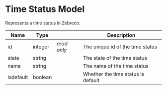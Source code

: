 # Time Status Model

Represents a time status in Zebreco.


| Name      | Type      |               | Description                           |
|-----------|-----------|---------------|---------------------------------------|
| id        | integer   | _read only_   | The unique id of the time status      |
| state     | string    |               | The state of the time status          |
| name      | string    |               | The name of the time status           |
| isdefault | boolean   |               | Whether the time status is default    |
